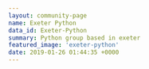 ```yaml
---
layout: community-page
name: Exeter Python
data_id: Exeter-Python
summary: Python group based in exeter
featured_image: 'exeter-python'
date: 2019-01-26 01:44:35 +0000
---
```

